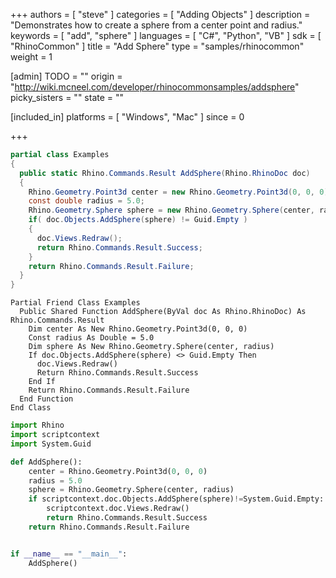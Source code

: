 +++
authors = [ "steve" ]
categories = [ "Adding Objects" ]
description = "Demonstrates how to create a sphere from a center point and radius."
keywords = [ "add", "sphere" ]
languages = [ "C#", "Python", "VB" ]
sdk = [ "RhinoCommon" ]
title = "Add Sphere"
type = "samples/rhinocommon"
weight = 1

[admin]
TODO = ""
origin = "http://wiki.mcneel.com/developer/rhinocommonsamples/addsphere"
picky_sisters = ""
state = ""

[included_in]
platforms = [ "Windows", "Mac" ]
since = 0

+++

<div class="codetab-content" id="cs">

```cs
partial class Examples
{
  public static Rhino.Commands.Result AddSphere(Rhino.RhinoDoc doc)
  {
    Rhino.Geometry.Point3d center = new Rhino.Geometry.Point3d(0, 0, 0);
    const double radius = 5.0;
    Rhino.Geometry.Sphere sphere = new Rhino.Geometry.Sphere(center, radius);
    if( doc.Objects.AddSphere(sphere) != Guid.Empty )
    {
      doc.Views.Redraw();
      return Rhino.Commands.Result.Success;
    }
    return Rhino.Commands.Result.Failure;
  }
}
```

</div>


<div class="codetab-content" id="vb">

```vbnet
Partial Friend Class Examples
  Public Shared Function AddSphere(ByVal doc As Rhino.RhinoDoc) As Rhino.Commands.Result
	Dim center As New Rhino.Geometry.Point3d(0, 0, 0)
	Const radius As Double = 5.0
	Dim sphere As New Rhino.Geometry.Sphere(center, radius)
	If doc.Objects.AddSphere(sphere) <> Guid.Empty Then
	  doc.Views.Redraw()
	  Return Rhino.Commands.Result.Success
	End If
	Return Rhino.Commands.Result.Failure
  End Function
End Class
```

</div>


<div class="codetab-content" id="py">

```python
import Rhino
import scriptcontext
import System.Guid

def AddSphere():
    center = Rhino.Geometry.Point3d(0, 0, 0)
    radius = 5.0
    sphere = Rhino.Geometry.Sphere(center, radius)
    if scriptcontext.doc.Objects.AddSphere(sphere)!=System.Guid.Empty:
        scriptcontext.doc.Views.Redraw()
        return Rhino.Commands.Result.Success
    return Rhino.Commands.Result.Failure


if __name__ == "__main__":
    AddSphere()
```

</div>
